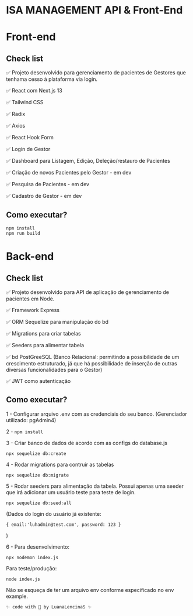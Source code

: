 # ISA MANAGEMENT API & Front-End

# Front-end

## Check list

✅ Projeto desenvolvido para gerenciamento de pacientes de Gestores que tenhama cesso à plataforma via login.

✅ React com Next.js 13

✅ Tailwind CSS

✅ Radix

✅ Axios

✅ React Hook Form

✅ Login de Gestor

✅ Dashboard para Listagem, Edição, Deleção/restauro de Pacientes

✅ Criação de novos Pacientes pelo Gestor - em dev

✅ Pesquisa de Pacientes - em dev

✅ Cadastro de Gestor - em dev

## Como executar?

```
npm install
npm run build
```

# Back-end

## Check list

✅ Projeto desenvolvido para API de aplicação de gerenciamento de pacientes em Node.

✅ Framework Express

✅ ORM Sequelize para manipulação do bd

✅ Migrations para criar tabelas

✅ Seeders para alimentar tabela

✅ bd PostGreeSQL (Banco Relacional: permitindo a possibilidade de um crescimento estruturado, já que há possibilidade de inserção de outras diversas funcionalidades para o Gestor)

✅ JWT como autenticação

## Como executar?

1 - Configurar arquivo .env com as credenciais do seu banco.
(Gerenciador utilizado: pgAdmin4)

2 - `npm install`

3 - Criar banco de dados de acordo com as configs do database.js

```
npx sequelize db:create
```

4 - Rodar migrations para contruir as tabelas

```
npx sequelize db:migrate
```

5 - Rodar seeders para alimentação da tabela. Possui apenas uma seeder que irá adicionar um usuário teste para teste de login.

```
npx sequelize db:seed:all
```

(Dados do login do usuário já existente:

```
{ email:'luhadmin@test.com', password: 123 }
```

)

6 - Para desenvolvimento:

```
npx nodemon index.js
```

Para teste/produção:

```
node index.js
```

Não se esqueça de ter um arquivo env conforme especificado no env example.

```
✨ code with 💜 by LuanaLencinaS ✨
```
